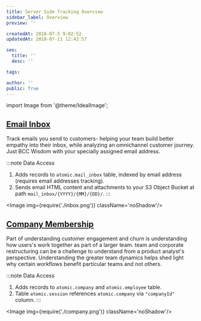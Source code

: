 ```yaml
---
title: Server Side Tracking Overview
sidebar_label: Overview
preview: ''

createdAt: 2018-07-5 9:02:52
updatedAt: 2018-07-11 12:42:57

seo:
  title: ''
  desc: ''

tags:

author: ''
public: True
---
```


import Image from '@theme/IdealImage';


## [Email Inbox](tracking/server/inbox.md)

Track emails you send to customers- helping your team build better empathy into their inbox, while analyzing an omnichannel customer journey. Just BCC Wisdom with your specially assigned email address.

:::note Data Access
1. Adds records to `atomic.mail_inbox` table, indexed by email address (requires email addresses tracking).
2. Sends email HTML content and attachments to your S3 Object Bucket at path `mail_inbox/{YYYY}/{MM}/{DD}/`.
:::

<Image img={require('./inbox.png')} className='noShadow'/>

## [Company Membership](tracking/server/company.md)


Part of understanding customer engagement and churn is understanding how users's work together as part of a larger team. team and corporate restructuring can be a challenge to understand from a product analyst's perspective. Understanding the greater team dynamics helps shed light why certain workflows benefit particular teams and not others.

:::note Data Access
1. Adds records to `atomic.company` and `atomic.employee` table.
2. Table `atomic.session` references `atomic.company` via `"companyId"` column.
:::

<Image img={require('./company.png')} className='noShadow'/>